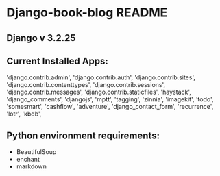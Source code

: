 # Django-book-blog README

## Django v 3.2.25

## Current Installed Apps:
  'django.contrib.admin',
  'django.contrib.auth',
  'django.contrib.sites',
  'django.contrib.contenttypes',
  'django.contrib.sessions',
  'django.contrib.messages',
  'django.contrib.staticfiles',
  'haystack',
  'django_comments',
  'djangojs',
  'mptt',
  'tagging',
  'zinnia',
  'imagekit',
  'todo',
  'somesmart',
  'cashflow',
  'adventure',
  'django_contact_form',
  'recurrence',
  'lotr',
  'kbdb',

## Python environment requirements:
  - BeautifulSoup
  - enchant
  - markdown
